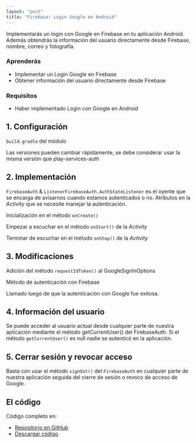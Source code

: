 ```yaml
---
layout: "post"
title: "Firebase: Login Google en Android"
---
```

Implementarás un login con Google en Firebase en tu aplicación Android. Además obtendrás la información del usuario directamente desde Firebase, nombre, correo y fotografía.

### Aprenderás

* Implementar un Login Google en Firebase
* Obtener información del usuario directamente desde Firebase

### Requisitos
* Haber implementado Login con Google en Android

## 1. Configuración
`build.gradle` del módulo

Las versiones pueden cambiar rápidamente, se debe considerar usar la misma versión que play-services-auth

## 2. Implementación

`FirebaseAuth` & `ListenerFirebaseAuth.AuthStateListener` es el oyente que se encarga de avisarnos cuando estamos autenticados o no. 
Atributos en la *Activity* que se necesite manejar la autenticación.

Inicialización en el método `onCreate()`

Empezar a escuchar en el método `onStart()` de la *Activity*

Terminar de escuchar en el método `onStop()` de la *Activity*

## 3. Modificaciones

Adición del método `requestIdToken()` al GoogleSignInOptions

Método de autenticación con Firebase

Llamado luego de que la autenticación con Google fue exitosa.

## 4. Información del usuario

Se puede acceder al usuario actual desde cualquier parte de nuestra aplicación mediante el método getCurrentUser() del FirebaseAuth.
Si el método `getCurrentUser()` es null nadie se autenticó en la aplicación.

## 5. Cerrar sesión y revocar acceso

Basta con usar el método `signOut()` del `FirebaseAuth` en cualquier parte de nuestra aplicación seguida del cierre de sesión o revoco de acceso de Google.

## El código

Código completo en:

*  [Repositorio en GitHub](https://github.com/adanieldev/FirebaseGoogleSignInAndroid) 
*  [Descargar código](https://github.com/adanieldev/FirebaseGoogleSignInAndroid/archive/master.zip) 